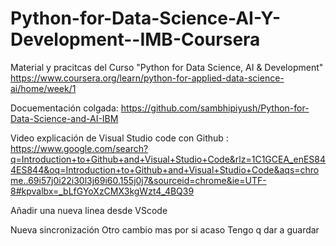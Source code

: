 # Python-for-Data-Science-AI-Y-Development--IMB-Coursera
Material y pracitcas del Curso "Python for Data Science, AI &amp; Development" https://www.coursera.org/learn/python-for-applied-data-science-ai/home/week/1



Docuementación colgada: https://github.com/sambhipiyush/Python-for-Data-Science-and-AI-IBM


Video explicación de Visual Studio code con Github : https://www.google.com/search?q=Introduction+to+Github+and+Visual+Studio+Code&rlz=1C1GCEA_enES844ES844&oq=Introduction+to+Github+and+Visual+Studio+Code&aqs=chrome..69i57j0i22i30l3j69i60.155j0j7&sourceid=chrome&ie=UTF-8#kpvalbx=_bLfGYoXzCMX3kgWzt4_4BQ39

Añadir una nueva linea desde VScode


Nueva sincronización
Otro cambio mas por si acaso 
Tengo q dar a guardar

